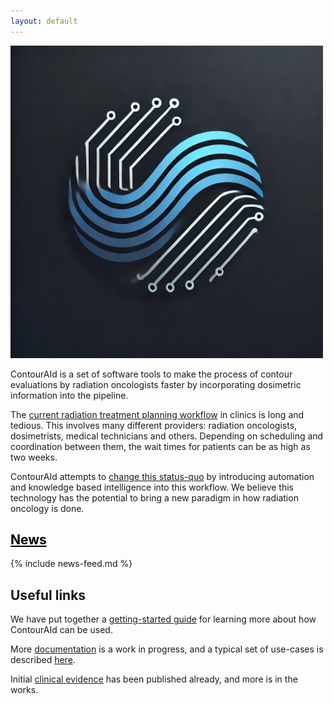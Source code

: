 ```yaml
---
layout: default
---
```


<style>
.center-content {
    text-align: center;
}

.logo {
    border: unset;
    box-shadow: unset;
    width: 500px;
}

.left-content {
    text-align: left;
}
}
</style>

<div class="center-content"></div>
<img class="logo" src="/assets/images/contouraid-logo.png" alt="ContourAId logo">
<div class="left-content"></div>

ContourAId is a set of software tools to make the process of contour evaluations by radiation oncologists faster by incorporating dosimetric information into the pipeline.

The [current radiation treatment planning workflow](./current-workflow.html) in clinics is long and tedious. This involves many different providers: radiation oncologists, dosimetrists, medical technicians and others. Depending on scheduling and coordination between them, the wait times for patients can be as high as two weeks. 

ContourAId attempts to [change this status-quo](./features.html) by introducing automation and knowledge based intelligence into this workflow. We believe this technology has the potential to bring a new paradigm in how radiation oncology is done.

## [News](news.md)

<style>
h2 a {
   color: black;
}
</style>

{% include news-feed.md %}

## Useful links

We have put together a [getting-started guide](./tutorials.html) for learning more about how ContourAId can be used.

More [documentation](./documentation.html) is a work in progress, and a typical set of use-cases is described [here](./use-cases.html).

Initial [clinical evidence](./publications.html) has been published already, and more is in the works.
